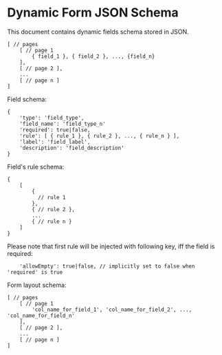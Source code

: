 Dynamic Form JSON Schema
========================

This document contains dynamic fields schema stored in JSON.
~~~
[ // pages
	[ // page 1
		{ field_1 }, { field_2 }, ..., {field_n}
	],
	[ // page 2 ],
	...
	[ // page n ]
]
~~~


Field schema:
~~~
{
	'type': 'field_type',
	'field_name': 'field_type_n'
	'required': true|false,
	'rule': [ { rule_1 }, { rule_2 }, ..., { rule_n } ],
	'label': 'field_label',
	'description': 'field_description'
}
~~~


Field's rule schema:
~~~
{
	[
		{
		  // rule 1
		},
		{ // rule 2 },
		...
		{ // rule n }
	]
}
~~~
Please note that first rule will be injected with following key, iff the field is required:
~~~
	'allowEmpty': true|false, // implicitly set to false when 'required' is true
~~~


Form layout schema:
~~~
[ // pages
	[ // page 1
		'col_name_for_field_1', 'col_name_for_field_2', ..., 'col_name_for_field_n'
	],
	[ // page 2 ],
	...
	[ // page n ]
]
~~~
